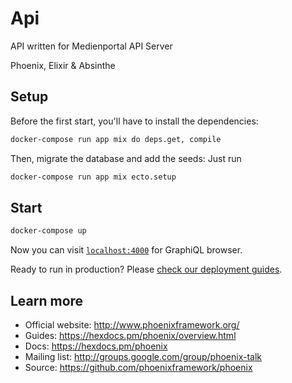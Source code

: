 # Api

API written for Medienportal API Server

Phoenix, Elixir & Absinthe



## Setup

Before the first start, you'll have to install the dependencies:

```bash
docker-compose run app mix do deps.get, compile
```

Then, migrate the database and add the seeds:
Just run

```bash
docker-compose run app mix ecto.setup
```

## Start


```bash
docker-compose up
```

Now you can visit [`localhost:4000`](http://localhost:4000/graphiql) for GraphiQL browser.

Ready to run in production? Please [check our deployment guides](https://hexdocs.pm/phoenix/deployment.html).

## Learn more

  * Official website: http://www.phoenixframework.org/
  * Guides: https://hexdocs.pm/phoenix/overview.html
  * Docs: https://hexdocs.pm/phoenix
  * Mailing list: http://groups.google.com/group/phoenix-talk
  * Source: https://github.com/phoenixframework/phoenix
